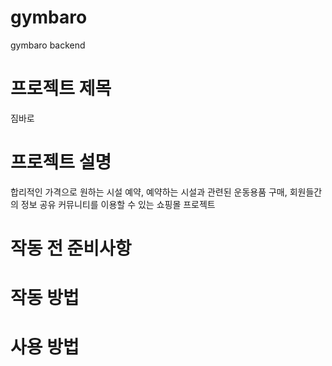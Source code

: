 # gymbaro
 gymbaro backend

# 프로젝트 제목
짐바로

# 프로젝트 설명
합리적인 가격으로 원하는 시설 예약, 예약하는 시설과 관련된 운동용품 구매, 회원들간의 정보 공유 커뮤니티를 이용할 수 있는 쇼핑몰 프로젝트

# 작동 전 준비사항


# 작동 방법


# 사용 방법



